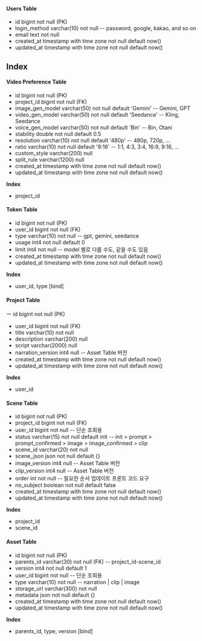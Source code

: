 #### Users Table

- id bigint not null (PK)
- login_method varchar(10) not null  -- password, google, kakao, and so on
- email text not null
- created_at timestamp with time zone not null default now()
- updated_at timestamp with time zone not null default now()

**Index**
- 


#### Video Preference Table

- id bigint not null (PK)
- project_id bigint not null (FK)
- image_gen_model varchar(50) not null default 'Gemini'      -- Gemini, GPT
- video_gen_model varchar(50) not null default 'Seedance'    -- Kling, Seedance
- voice_gen_model varchar(50) not null default 'Bin'         -- Bin, Otani
- stability double not null default 0.5
- resolution varchar(10) not null default '480p'             -- 480p, 720p, ...
- ratio varchar(10) not null default '9:16'                  -- 1:1, 4:3, 3:4, 16:9, 9:16, ...
- custom_style varchar(200) null
- split_rule varchar(1200) null
- created_at timestamp with time zone not null default now()
- updated_at timestamp with time zone not null default now()

**Index**
- project_id

#### Token Table

- id bigint not null (PK)
- user_id bigint not null (FK)
- type varchar(10) not null  -- gpt, gemini, seedance
- usage int4 not null default 0
- limit int4 not null  -- model 별로 다를 수도, 같을 수도 있음 
- created_at timestamp with time zone not null default now()
- updated_at timestamp with time zone not null default now()

**Index**
- user_id, type [bind]

#### Project Table

ー id bigint not null (PK)
- user_id bigint not null (FK)
- title varchar(10) not null
- description varchar(200) null
- script varchar(2000) null
- narration_version int4 null    -- Asset Table 버전
- created_at timestamp with time zone not null default now()
- updated_at timestamp with time zone not null default now()

**Index**
- user_id

#### Scene Table

- id bigint not null (PK)
- project_id bigint not null (FK)
- user_id bigint not null                     -- 단순 조회용
- status varchar(15) not null default init    -- init > prompt > prompt_confirmed > image > image_confirmed > clip
- scene_id varchar(20) not null
- scene_json json not null default {}
- image_version int4 null                     -- Asset Table 버전
- clip_version int4 null                      -- Asset Table 버전
- order int not null                          -- 필요한 순서 업데이트 프론트 코드 요구
- no_subject boolean not null default false 
- created_at timestamp with time zone not null default now()
- updated_at timestamp with time zone not null default now()

**Index**
- project_id
- scene_id

#### Asset Table

- id bigint not null (PK)
- parents_id varchar(30) not null (FK)    -- project_id-scene_id
- version int4 not null default 1
- user_id bigint not null                 -- 단순 조회용
- type varchar(10) not null               -- narration | clip | image
- storage_url varchar(300) not null
- metadata json not null default {}
- created_at timestamp with time zone not null default now()
- updated_at timestamp with time zone not null default now()

**Index**
- parents_id, type, version [bind]